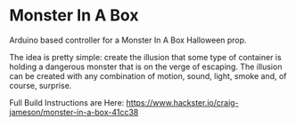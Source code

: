 # Monster In A Box
Arduino based controller for a Monster In A Box Halloween prop.

The idea is pretty simple: create the illusion that some type of container is holding a dangerous monster that is on the verge of escaping. The illusion can be created with any combination of motion, sound, light, smoke and, of course, surprise.

Full Build Instructions are Here:
https://www.hackster.io/craig-jameson/monster-in-a-box-41cc38
